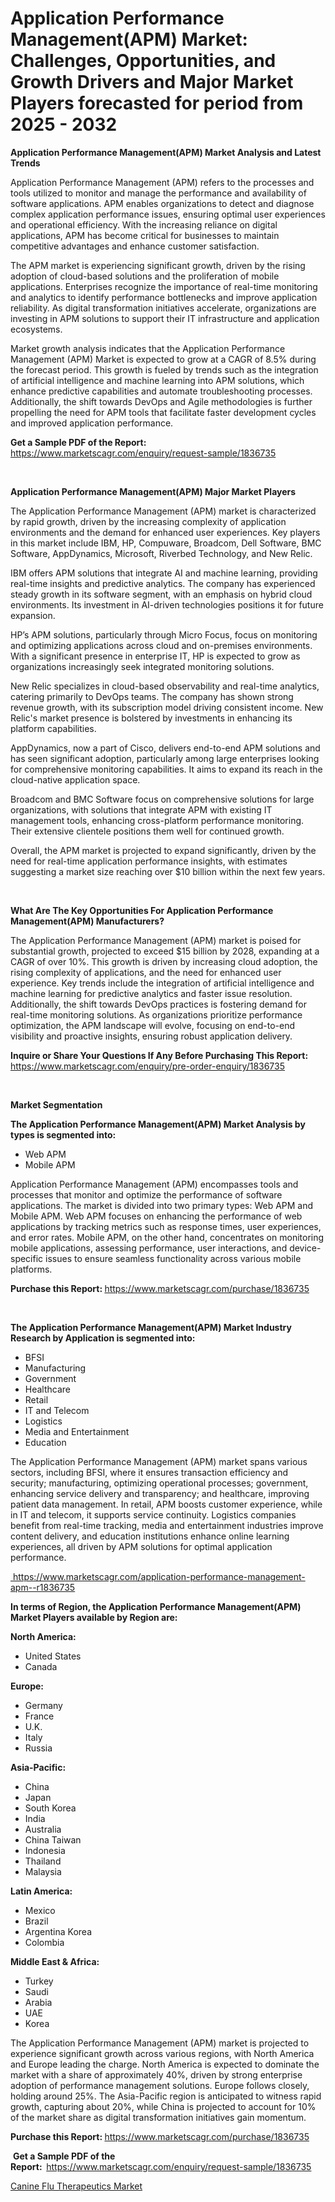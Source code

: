 <p><h1>Application Performance Management(APM) Market: Challenges, Opportunities, and Growth Drivers and Major Market Players forecasted for period from 2025 - 2032</h1></p><p><strong>Application Performance Management(APM) Market Analysis and Latest Trends</strong></p>
<p><p>Application Performance Management (APM) refers to the processes and tools utilized to monitor and manage the performance and availability of software applications. APM enables organizations to detect and diagnose complex application performance issues, ensuring optimal user experiences and operational efficiency. With the increasing reliance on digital applications, APM has become critical for businesses to maintain competitive advantages and enhance customer satisfaction.</p><p>The APM market is experiencing significant growth, driven by the rising adoption of cloud-based solutions and the proliferation of mobile applications. Enterprises recognize the importance of real-time monitoring and analytics to identify performance bottlenecks and improve application reliability. As digital transformation initiatives accelerate, organizations are investing in APM solutions to support their IT infrastructure and application ecosystems.</p><p>Market growth analysis indicates that the Application Performance Management (APM) Market is expected to grow at a CAGR of 8.5% during the forecast period. This growth is fueled by trends such as the integration of artificial intelligence and machine learning into APM solutions, which enhance predictive capabilities and automate troubleshooting processes. Additionally, the shift towards DevOps and Agile methodologies is further propelling the need for APM tools that facilitate faster development cycles and improved application performance.</p></p>
<p><strong>Get a Sample PDF of the Report:&nbsp;</strong> <a href="https://www.marketscagr.com/enquiry/request-sample/1836735?utm_campaign=2796&utm_medium=2&utm_source=Github&utm_content=ia&utm_term=26032025&utm_id=application-performance-managementapm">https://www.marketscagr.com/enquiry/request-sample/1836735</a></p>
<p>&nbsp;</p>
<p><strong>Application Performance Management(APM) Major Market Players</strong></p>
<p><p>The Application Performance Management (APM) market is characterized by rapid growth, driven by the increasing complexity of application environments and the demand for enhanced user experiences. Key players in this market include IBM, HP, Compuware, Broadcom, Dell Software, BMC Software, AppDynamics, Microsoft, Riverbed Technology, and New Relic.</p><p>IBM offers APM solutions that integrate AI and machine learning, providing real-time insights and predictive analytics. The company has experienced steady growth in its software segment, with an emphasis on hybrid cloud environments. Its investment in AI-driven technologies positions it for future expansion.</p><p>HP’s APM solutions, particularly through Micro Focus, focus on monitoring and optimizing applications across cloud and on-premises environments. With a significant presence in enterprise IT, HP is expected to grow as organizations increasingly seek integrated monitoring solutions.</p><p>New Relic specializes in cloud-based observability and real-time analytics, catering primarily to DevOps teams. The company has shown strong revenue growth, with its subscription model driving consistent income. New Relic's market presence is bolstered by investments in enhancing its platform capabilities.</p><p>AppDynamics, now a part of Cisco, delivers end-to-end APM solutions and has seen significant adoption, particularly among large enterprises looking for comprehensive monitoring capabilities. It aims to expand its reach in the cloud-native application space.</p><p>Broadcom and BMC Software focus on comprehensive solutions for large organizations, with solutions that integrate APM with existing IT management tools, enhancing cross-platform performance monitoring. Their extensive clientele positions them well for continued growth.</p><p>Overall, the APM market is projected to expand significantly, driven by the need for real-time application performance insights, with estimates suggesting a market size reaching over $10 billion within the next few years.</p></p>
<p>&nbsp;</p>
<p><strong>What Are The Key Opportunities For Application Performance Management(APM) Manufacturers?</strong></p>
<p><p>The Application Performance Management (APM) market is poised for substantial growth, projected to exceed $15 billion by 2028, expanding at a CAGR of over 10%. This growth is driven by increasing cloud adoption, the rising complexity of applications, and the need for enhanced user experience. Key trends include the integration of artificial intelligence and machine learning for predictive analytics and faster issue resolution. Additionally, the shift towards DevOps practices is fostering demand for real-time monitoring solutions. As organizations prioritize performance optimization, the APM landscape will evolve, focusing on end-to-end visibility and proactive insights, ensuring robust application delivery.</p></p>
<p><strong>Inquire or Share Your Questions If Any Before Purchasing This Report:</strong> <a href="https://www.marketscagr.com/enquiry/pre-order-enquiry/1836735?utm_campaign=2796&utm_medium=2&utm_source=Github&utm_content=ia&utm_term=26032025&utm_id=application-performance-managementapm">https://www.marketscagr.com/enquiry/pre-order-enquiry/1836735</a></p>
<p>&nbsp;</p>
<p><strong>Market Segmentation</strong></p>
<p><strong>The Application Performance Management(APM) Market Analysis by types is segmented into:</strong></p>
<p><ul><li>Web APM</li><li>Mobile APM</li></ul></p>
<p><p>Application Performance Management (APM) encompasses tools and processes that monitor and optimize the performance of software applications. The market is divided into two primary types: Web APM and Mobile APM. Web APM focuses on enhancing the performance of web applications by tracking metrics such as response times, user experiences, and error rates. Mobile APM, on the other hand, concentrates on monitoring mobile applications, assessing performance, user interactions, and device-specific issues to ensure seamless functionality across various mobile platforms.</p></p>
<p><strong>Purchase this Report:&nbsp;</strong><a href="https://www.marketscagr.com/purchase/1836735?utm_campaign=2796&utm_medium=2&utm_source=Github&utm_content=ia&utm_term=26032025&utm_id=application-performance-managementapm">https://www.marketscagr.com/purchase/1836735</a></p>
<p>&nbsp;</p>
<p><strong>The Application Performance Management(APM) Market Industry Research by Application is segmented into:</strong></p>
<p><ul><li>BFSI</li><li>Manufacturing</li><li>Government</li><li>Healthcare</li><li>Retail</li><li>IT and Telecom</li><li>Logistics</li><li>Media and Entertainment</li><li>Education</li></ul></p>
<p><p>The Application Performance Management (APM) market spans various sectors, including BFSI, where it ensures transaction efficiency and security; manufacturing, optimizing operational processes; government, enhancing service delivery and transparency; and healthcare, improving patient data management. In retail, APM boosts customer experience, while in IT and telecom, it supports service continuity. Logistics companies benefit from real-time tracking, media and entertainment industries improve content delivery, and education institutions enhance online learning experiences, all driven by APM solutions for optimal application performance.</p></p>
<p><a href="https://www.marketscagr.com/application-performance-management-apm--r1836735?utm_campaign=2796&utm_medium=2&utm_source=Github&utm_content=ia&utm_term=26032025&utm_id=application-performance-managementapm">&nbsp;https://www.marketscagr.com/application-performance-management-apm--r1836735</a></p>
<p><strong>In terms of Region, the Application Performance Management(APM) Market Players available by Region are:</strong></p>
<p>
    <p> <strong> North America: </strong>
        <ul>
            <li>United States</li>
            <li>Canada</li>
        </ul>
        </p> 
    <p> <strong> Europe: </strong>
        <ul>
            <li>Germany</li>
            <li>France</li>
            <li>U.K.</li>
            <li>Italy</li>
            <li>Russia</li>
        </ul>
        </p> 
    <p> <strong> Asia-Pacific: </strong>
        <ul>
            <li>China</li>
            <li>Japan</li>
            <li>South Korea</li>
            <li>India</li>
            <li>Australia</li>
            <li>China Taiwan</li>
            <li>Indonesia</li>
            <li>Thailand</li>
            <li>Malaysia</li>
        </ul>
        </p> 
    <p> <strong> Latin America: </strong>
        <ul>
            <li>Mexico</li>
            <li>Brazil</li>
            <li>Argentina Korea</li>
            <li>Colombia</li>
        </ul>
        </p> 
    <p> <strong> Middle East & Africa: </strong>
        <ul>
            <li>Turkey</li>
            <li>Saudi</li>
            <li>Arabia</li>
            <li>UAE</li>
            <li>Korea</li>
        </ul>
    </p>
    </p>
<p><p>The Application Performance Management (APM) market is projected to experience significant growth across various regions, with North America and Europe leading the charge. North America is expected to dominate the market with a share of approximately 40%, driven by strong enterprise adoption of performance management solutions. Europe follows closely, holding around 25%. The Asia-Pacific region is anticipated to witness rapid growth, capturing about 20%, while China is projected to account for 10% of the market share as digital transformation initiatives gain momentum.</p></p>
<p><strong>Purchase this Report: </strong><a href="https://www.marketscagr.com/purchase/1836735?utm_campaign=2796&utm_medium=2&utm_source=Github&utm_content=ia&utm_term=26032025&utm_id=application-performance-managementapm">https://www.marketscagr.com/purchase/1836735</a></p>
<p>&nbsp;<strong>Get a Sample PDF of the Report:&nbsp;&nbsp;</strong><a href="https://www.marketscagr.com/enquiry/request-sample/1836735?utm_campaign=2796&utm_medium=2&utm_source=Github&utm_content=ia&utm_term=26032025&utm_id=application-performance-managementapm">https://www.marketscagr.com/enquiry/request-sample/1836735</a></p>
<p><strong></strong></p>
<p><p><a href="https://github.com/rentzszaszjn/Market-Research-Report-List-1/blob/main/canine-flu-therapeutics-market.md?utm_campaign=2796&utm_medium=2&utm_source=Github&utm_content=ia&utm_term=26032025&utm_id=application-performance-managementapm">Canine Flu Therapeutics Market</a></p></p>
